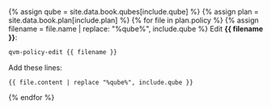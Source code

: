{% assign qube = site.data.book.qubes[include.qube] %}
{% assign plan = site.data.book.plan[include.plan] %}
{% for file in plan.policy %}
  {% assign filename = file.name | replace: "%qube%", include.qube %}
Edit __{{ filename }}__:

```bash
qvm-policy-edit {{ filename }}
```

Add these lines:

```
{{ file.content | replace "%qube%", include.qube }}
```
{% endfor %}
